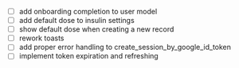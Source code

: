 - [ ] add onboarding completion to user model
- [ ] add default dose to insulin settings
- [ ] show default dose when creating a new record
- [ ] rework toasts
- [ ] add proper error handling to create_session_by_google_id_token
- [ ] implement token expiration and refreshing
